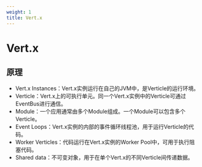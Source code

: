 ```yaml
---
weight: 1
title: Vert.x
---
```


# Vert.x

## 原理

- Vert.x Instances：Vert.x实例运行在自己的JVM中，是Verticle的运行环境。
- Verticle：Vert.x上的可执行单元。同一个Vert.x实例中的Verticle可通过EventBus进行通信。
- Module：一个应用通常由多个Module组成。一个Module可以包含多个Verticle。
- Event Loops：Vert.x实例的内部的事件循环线程池，用于运行Verticle的代码。
- Worker Verticles：代码运行在Vert.x实例的Worker Pool中，可用于执行阻塞代码。
- Shared data：不可变对象，用于在单个Vert.x的不同Verticle间传递数据。